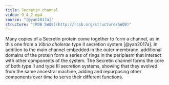 ```yaml
---
title: Secretin channel
video: 9_4_2.mp4
source: "[@yan2017a]"
structure: "[PDB 5WQ8](http://rcsb.org/structure/5WQ8)"
---
```


Many copies of a Secretin protein come together to form a channel, as in this one from a *Vibrio cholerae* type II secretion system [@yan2017a]. In addition to the main channel embedded in the outer membrane, additional domains of the protein form a series of rings in the periplasm that interact with other components of the system. The Secretin channel forms the core of both type II and type III secretion systems, showing that they evolved from the same ancestral machine, adding and repurposing other components over time to serve their different functions.

